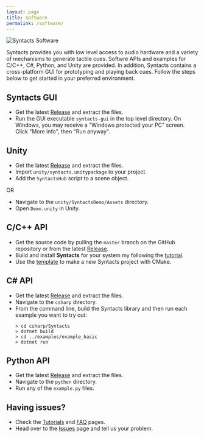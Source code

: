 ```yaml
---
layout: page
title: Software
permalink: /software/
---
```


![Syntacts Software](https://raw.githubusercontent.com/wiki/mahilab/Syntacts/images/software_no_text.png)

Syntacts provides you with low level access to audio hardware and a variety of mechanisms to generate tactile cues. Softwre APIs and examples for C/C++, C#, Python, and Unity are provided. In addition, Syntacts contains a cross-platform GUI for prototyping and playing back cues. Follow the steps below to get started in your preferred environment.

## Syntacts GUI
- Get the latest [Release](https://github.com/mahilab/Syntacts/releases) and extract the files.
- Run the GUI executable `syntacts-gui` in the top level directory. On Windows, you may receive a "Windows protected your PC" screen. Click "More info", then "Run anyway".

## Unity 
- Get the latest [Release](https://github.com/mahilab/Syntacts/releases) and extract the files.
- Import `unity/syntacts.unitypackage` to your project.
- Add the `SyntactsHub` script to a scene object.

OR

- Navigate to the `unity/SyntactsDemo/Assets` directory.
- Open `Demo.unity` in Unity.

## C/C++ API
- Get the source code by pulling the `master` branch on the GitHub repository or from the latest [Release](https://github.com/mahilab/Syntacts/releases). 
- Build and install **Syntacts** for your system my following the [tutorial](tutorials.md).
- Use the [template](https://github.com/mahilab/Syntacts/tree/master/template) to make a new Syntacts project with CMake.

## C# API
- Get the latest [Release](https://github.com/mahilab/Syntacts/releases) and extract the files.
- Navigate to the `csharp` directory.
- From the command line, build the Syntacts library and then run each example you want to try out:
  ```shell
  > cd csharp/Syntacts
  > dotnet build
  > cd ../examples/example_basic
  > dotnet run
  ```
    
## Python API
- Get the latest [Release](https://github.com/mahilab/Syntacts/releases) and extract the files.
- Navigate to the `python` directory.
- Run any of the `example.py` files.

## Having issues?
- Check the [Tutorials](tutorials.md) and [FAQ](faq.md) pages.
- Head over to the [Issues](https://github.com/mahilab/Syntacts/issues) page and tell us your problem.

